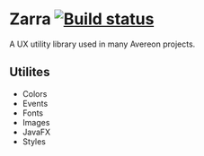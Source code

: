 [build-status]: https://github.com/avereon/zarra/workflows/CI/badge.svg "Build status"

# Zarra [![][build-status]](https://github.com/avereon/zarra/actions)

A UX utility library used in many Avereon projects.

## Utilites

* Colors
* Events
* Fonts
* Images
* JavaFX
* Styles

